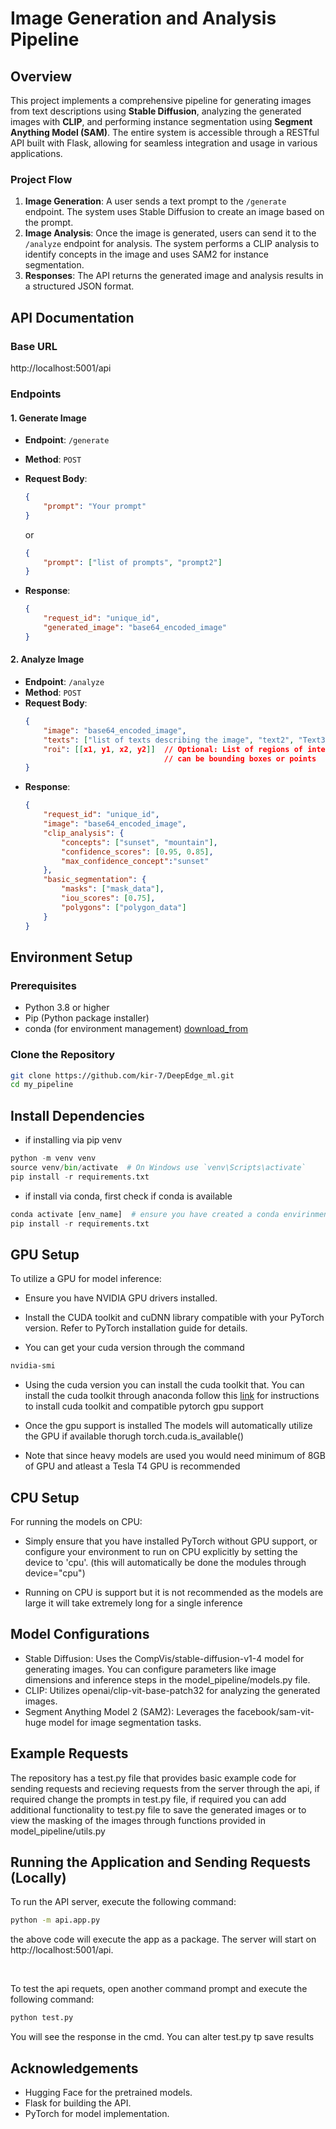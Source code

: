 # Image Generation and Analysis Pipeline

## Overview
This project implements a comprehensive pipeline for generating images from text descriptions using **Stable Diffusion**, analyzing the generated images with **CLIP**, and performing instance segmentation using **Segment Anything Model (SAM)**. The entire system is accessible through a RESTful API built with Flask, allowing for seamless integration and usage in various applications.

### Project Flow
1. **Image Generation**: A user sends a text prompt to the `/generate` endpoint. The system uses Stable Diffusion to create an image based on the prompt.
2. **Image Analysis**: Once the image is generated, users can send it to the `/analyze` endpoint for analysis. The system performs a CLIP analysis to identify concepts in the image and uses SAM2 for instance segmentation.
3. **Responses**: The API returns the generated image and analysis results in a structured JSON format.


## API Documentation

### Base URL
http://localhost:5001/api


### Endpoints

#### 1. Generate Image
- **Endpoint**: `/generate`
- **Method**: `POST`
- **Request Body**:
    ```json
    {
        "prompt": "Your prompt"
    }
    ```
    or 
    ```json
    {
        "prompt": ["list of prompts", "prompt2"]
    }
    ```

- **Response**:
    ```json
    {
        "request_id": "unique_id",
        "generated_image": "base64_encoded_image"
    }
    ```

#### 2. Analyze Image
- **Endpoint**: `/analyze`
- **Method**: `POST`
- **Request Body**:
    ```json
    {
        "image": "base64_encoded_image",
        "texts": ["list of texts describing the image", "text2", "Text3"],
        "roi": [[x1, y1, x2, y2]]  // Optional: List of regions of interest for segmentation
                                   // can be bounding boxes or points
    }
    ```
- **Response**:
    ```json
    {
        "request_id": "unique_id",
        "image": "base64_encoded_image",
        "clip_analysis": {
            "concepts": ["sunset", "mountain"],
            "confidence_scores": [0.95, 0.85],
            "max_confidence_concept":"sunset"
        },
        "basic_segmentation": {
            "masks": ["mask_data"],
            "iou_scores": [0.75],
            "polygons": ["polygon_data"]
        }
    }
    ```

## Environment Setup

### Prerequisites

- Python 3.8 or higher
- Pip (Python package installer)
- conda (for environment management) [download_from](https://anaconda.org/)

### Clone the Repository

```bash
git clone https://github.com/kir-7/DeepEdge_ml.git
cd my_pipeline
```
## Install Dependencies

* if installing via pip venv
```python
python -m venv venv
source venv/bin/activate  # On Windows use `venv\Scripts\activate`
pip install -r requirements.txt
```
 * if install via conda, first check if conda is available
 ```python
 conda activate [env_name]  # ensure you have created a conda envirinment
 pip install -r requirements.txt
 ```

 ## GPU Setup
To utilize a GPU for model inference:

* Ensure you have NVIDIA GPU drivers installed.

* Install the CUDA toolkit and cuDNN library compatible with your PyTorch version. Refer to PyTorch installation guide for details.
* You can get your cuda version through the command
```bash
nvidia-smi
```
* Using the cuda version you can install the cuda toolkit that. You can install the cuda toolkit through anaconda follow this [link](https://medium.com/@leennewlife/how-to-setup-pytorch-with-cuda-in-windows-11-635dfa56724b) for instructions to install cuda toolkit and compatible pytorch gpu support 

* Once the gpu support is installed The models will automatically utilize the GPU if available thorugh torch.cuda.is_available()
* Note that since heavy models are used you would need minimum of 8GB of GPU and atleast a Tesla T4 GPU is recommended  

## CPU Setup

For running the models on CPU:

* Simply ensure that you have installed PyTorch without GPU support, or configure your environment to run on CPU explicitly by setting the device to 'cpu'. (this will automatically be done the modules through device="cpu")

* Running on CPU is support but it is not recommended as the models are large it will take extremely long for a single inference 

## Model Configurations

* Stable Diffusion: Uses the CompVis/stable-diffusion-v1-4 model for generating images. You can configure parameters like image dimensions and inference steps in the model_pipeline/models.py file.
* CLIP: Utilizes openai/clip-vit-base-patch32 for analyzing the generated images.
* Segment Anything Model 2 (SAM2): Leverages the facebook/sam-vit-huge model for image segmentation tasks.

## Example Requests

The repository has a test.py file that provides basic example code for sending requests and recieving requests from the server through the api, if required change the prompts in test.py file, if required you can add additional functionality to test.py file to save the generated images or to view the masking of the images through functions provided in model_pipeline/utils.py

## Running the Application and Sending Requests (Locally)
To run the API server, execute the following command:
```bash
python -m api.app.py
```
the above code will execute the app as a package.
The server will start on http://localhost:5001/api.

<br>

To test the api requets, open another command prompt and execute the following command:
```python
python test.py
```
You will see the response in the cmd. You can alter test.py tp save results

## Acknowledgements
* Hugging Face for the pretrained models.
* Flask for building the API.
* PyTorch for model implementation.